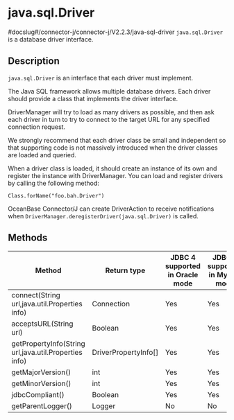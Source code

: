 java.sql.Driver 
====================================
#docslug#/connector-j/connector-j/V2.2.3/java-sql-driver
`java.sql.Driver` is a database driver interface. 

Description 
--------------------------------

`java.sql.Driver` is an interface that each driver must implement. 

The Java SQL framework allows multiple database drivers. Each driver should provide a class that implements the driver interface. 

DriverManager will try to load as many drivers as possible, and then ask each driver in turn to try to connect to the target URL for any specified connection request. 

We strongly recommend that each driver class be small and independent so that supporting code is not massively introduced when the driver classes are loaded and queried. 

When a driver class is loaded, it should create an instance of its own and register the instance with DriverManager. You can load and register drivers by calling the following method:

```unknow
Class.forName("foo.bah.Driver")
```



OceanBase Connector/J can create DriverAction to receive notifications when `DriverManager.deregisterDriver(java.sql.Driver)` is called.

Methods 
----------------------------



|                        Method                         |      Return type       | JDBC 4 supported in Oracle mode | JDBC 4 supported in MySQL mode |
|-------------------------------------------------------|------------------------|---------------------------------|--------------------------------|
| connect(String url,java.util.Properties info)         | Connection             | Yes                             | Yes                            |
| acceptsURL(String url)                                | Boolean                | Yes                             | Yes                            |
| getPropertyInfo(String url,java.util.Properties info) | DriverPropertyInfo\[\] | Yes                             | Yes                            |
| getMajorVersion()                                     | int                    | Yes                             | Yes                            |
| getMinorVersion()                                     | int                    | Yes                             | Yes                            |
| jdbcCompliant()                                       | Boolean                | Yes                             | Yes                            |
| getParentLogger()                                     | Logger                 | No                              | No                             |


